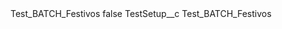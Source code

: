 <?xml version="1.0" encoding="UTF-8"?>
<CustomMetadata xmlns="http://soap.sforce.com/2006/04/metadata" xmlns:xsi="http://www.w3.org/2001/XMLSchema-instance" xmlns:xsd="http://www.w3.org/2001/XMLSchema">
    <label>Test_BATCH_Festivos</label>
    <protected>false</protected>
    <values>
        <field>TestSetup__c</field>
        <value xsi:type="xsd:string">Test_BATCH_Festivos</value>
    </values>
</CustomMetadata>

